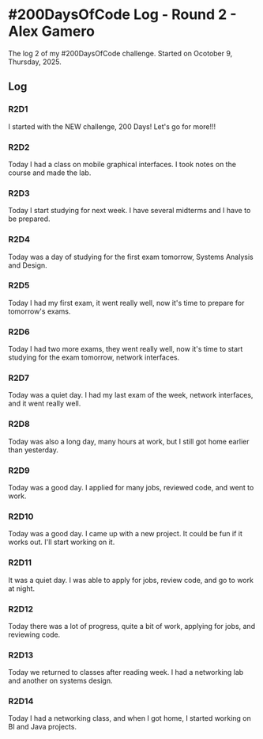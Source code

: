 # #200DaysOfCode Log - Round 2 - Alex Gamero

The log 2 of my #200DaysOfCode challenge. Started on Ocotober 9, Thursday, 2025.

## Log

### R2D1 
I started with the NEW challenge, 200 Days! Let's go for more!!!

### R2D2
Today I had a class on mobile graphical interfaces. I took notes on the course and made the lab.

### R2D3
Today I start studying for next week. I have several midterms and I have to be prepared.

### R2D4
Today was a day of studying for the first exam tomorrow, Systems Analysis and Design. 

### R2D5
Today I had my first exam, it went really well, now it's time to prepare for tomorrow's exams.

### R2D6
Today I had two more exams, they went really well, now it's time to start studying for the exam tomorrow, network interfaces.

### R2D7
Today was a quiet day. I had my last exam of the week, network interfaces, and it went really well.

### R2D8
Today was also a long day, many hours at work, but I still got home earlier than yesterday.

### R2D9
Today was a good day. I applied for many jobs, reviewed code, and went to work.

### R2D10
Today was a good day. I came up with a new project. It could be fun if it works out. I'll start working on it.

### R2D11
It was a quiet day. I was able to apply for jobs, review code, and go to work at night.

### R2D12
Today there was a lot of progress, quite a bit of work, applying for jobs, and reviewing code.

### R2D13
Today we returned to classes after reading week. I had a networking lab and another on systems design.

### R2D14
Today I had a networking class, and when I got home, I started working on BI and Java projects.
